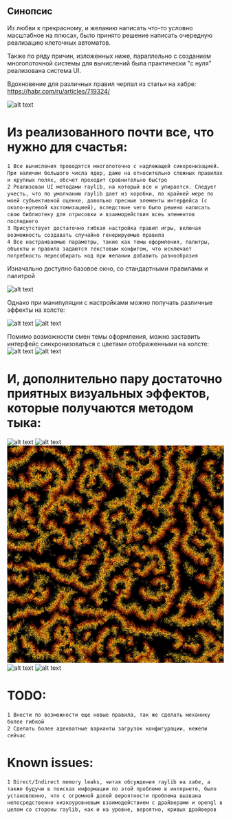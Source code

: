 ## Синопсис

Из любви к прекрасному, и желанию написать что-то условно масштабное на плюсах, было принято решение написать очередную реализацию клеточных автоматов.

Также по ряду причин, изложенных ниже, параллельно с созданием многопоточной системы для вычислений была практически "с нуля" реализована система UI.

Вдохновение для различных правил черпал из статьи на хабре: https://habr.com/ru/articles/719324/

![alt text](https://github.com/GlebVas1/RaylibUI_ConwayCPP/blob/devel/images/4.png)

# Из реализованного почти все, что нужно для счастья:
    1 Все вычисления проводятся многопоточно с надлежащей синхронизацией. При наличии большого числа ядер, даже на относительно сложных правилах и крупных полях, обсчет проходит сравнительно быстро
    2 Реализован UI методами raylib, на который все и упирается. Следует учесть, что по умолчанию raylib дает из коробки, по крайней мере по моей субъективной оценке, довольно пресные элементы интерфейса (с около-нулевой кастомизацией), вследствие чего было решено написать свою библиотеку для отрисовки и взаимодействия всеъ элементов последнего
    3 Присутствует достаточно гибкая настройка правил игры, включая возможность создавать случайно генерируемые правила
    4 Все настраиваемые параметры, такие как темы оформления, палитры, объекты и правила задаются текстовым конфигом, что исключает потребность пересобирать код при желании добавить разнообразия

Изначально доступно базовое окно, со стандартными правилами и палитрой

![alt text](https://github.com/GlebVas1/RaylibUI_ConwayCPP/blob/devel/images/1.png)

Однако при манипуляции с настройками можно получать различные эффекты на холсте:
 
![alt text](https://github.com/GlebVas1/RaylibUI_ConwayCPP/blob/devel/images/2.png)
![alt text](https://github.com/GlebVas1/RaylibUI_ConwayCPP/blob/devel/images/6.png)


Помимо возможности смен темы оформления, можно заставить интерфейс синхронизоваться с цветами отображенными на холсте:
![alt text](https://github.com/GlebVas1/RaylibUI_ConwayCPP/blob/devel/images/3.png)
![alt text](https://github.com/GlebVas1/RaylibUI_ConwayCPP/blob/devel/images/5.png)

# И, дополнительно пару достаточно приятных визуальных эффектов, которые получаются методом тыка:
  ![alt text](https://github.com/GlebVas1/RaylibUI_ConwayCPP/blob/devel/images/e1.png)
  ![alt text](https://github.com/GlebVas1/RaylibUI_ConwayCPP/blob/devel/images/e2.png)
  ![alt text](https://github.com/GlebVas1/RaylibUI_ConwayCPP/blob/devel/images/e3.png)
  ![alt text](https://github.com/GlebVas1/RaylibUI_ConwayCPP/blob/devel/images/e5.png)
  ![alt text](https://github.com/GlebVas1/RaylibUI_ConwayCPP/blob/devel/images/e6.png)

# TODO:
    1 Внести по возможности еще новые правила, так же сделать механику более гибкой
    2 Сделать более адекватные варианты загрузок конфигурации, нежели сейчас

# Known issues:
    1 Direct/Indirect memory leaks, читая обсуждения raylib на хабе, а также будучи в поисках информации по этой проблеме в интернете, было установленно, что с огромной долей вероятности проблема вызвана непосредственно низкоуровневым взаимодействием с драйверами и opengl в целом со стороны raylib, как и на уровне, вероятно, кривых драйверов
